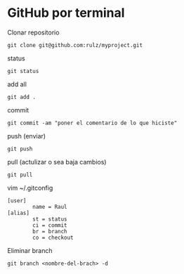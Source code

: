 GitHub por terminal
=========

Clonar repositorio
```
git clone git@github.com:rulz/myproject.git
```

status
```
git status
```

add all
```
git add .
```

commit
```
git commit -am "poner el comentario de lo que hiciste"
```

push (enviar)
```
git push
```



pull (actulizar o sea baja cambios)
```
git pull
```

vim ~/.gitconfig
```
[user]
        name = Raul
[alias]
        st = status
        ci = commit
        br = branch
        co = checkout
```

Eliminar branch
```
git branch <nombre-del-brach> -d
```





